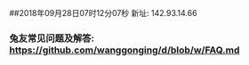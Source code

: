 ##2018年09月28日07时12分07秒 新址: 142.93.14.66
### 兔友常见问题及解答: https://github.com/wanggonging/d/blob/w/FAQ.md
